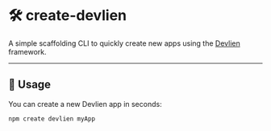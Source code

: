 # 🛠️ create-devlien

A simple scaffolding CLI to quickly create new apps using the [Devlien](https://www.npmjs.com/package/devlien) framework.

---

## 🚀 Usage

You can create a new Devlien app in seconds:

```bash
npm create devlien myApp
